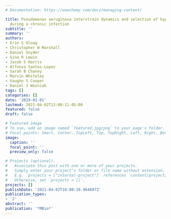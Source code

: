 ```yaml
---
# Documentation: https://wowchemy.com/docs/managing-content/

title: Pseudomonas aeruginosa interstrain dynamics and selection of hyperbiofilm mutants
  during a chronic infection
subtitle: ''
summary: ''
authors:
- Erin S Gloag
- Christopher W Marshall
- Daniel Snyder
- Gina R Lewin
- Jacob S Harris
- Alfonso Santos-Lopez
- Sarah B Chaney
- Marvin Whiteley
- Vaughn S Cooper
- Daniel J Wozniak
tags: []
categories: []
date: '2019-01-01'
lastmod: 2021-04-02T13:00:11-05:00
featured: false
draft: false

# Featured image
# To use, add an image named `featured.jpg/png` to your page's folder.
# Focal points: Smart, Center, TopLeft, Top, TopRight, Left, Right, BottomLeft, Bottom, BottomRight.
image:
  caption: ''
  focal_point: ''
  preview_only: false

# Projects (optional).
#   Associate this post with one or more of your projects.
#   Simply enter your project's folder or file name without extension.
#   E.g. `projects = ["internal-project"]` references `content/project/deep-learning/index.md`.
#   Otherwise, set `projects = []`.
projects: []
publishDate: '2021-04-02T18:00:10.964697Z'
publication_types:
- '2'
abstract: ''
publication: '*MBio*'
---
```


